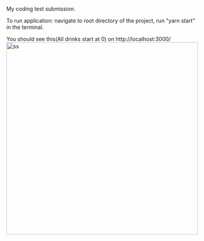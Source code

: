 My coding test submission.

To run application: navigate to root directory of the project, run "yarn start" in the terminal.

You should see this(All drinks start at 0) on http://localhost:3000/ 
<img width="503" alt="ss" src="https://github.com/Squinnb/mnfr/assets/50320996/88e81315-fcc5-44c6-9602-295fa2919f51">
